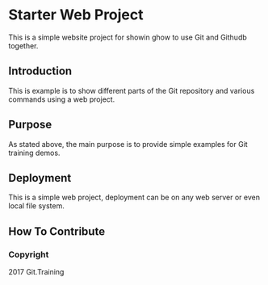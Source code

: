 # Starter Web Project

This is a simple website project for showin ghow to use Git and Githudb together.

## Introduction

This is example is to show different parts of the Git repository and various commands using a web project.

## Purpose

As stated above, the main purpose is to provide simple examples for Git training demos.

## Deployment

This is a simple web project, deployment can be on any web server or even local file system.

## How To Contribute



### Copyright

2017 Git.Training

